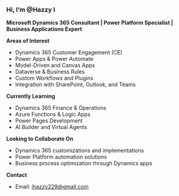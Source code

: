 ### Hi, I’m @Hazzy I  
**Microsoft Dynamics 365 Consultant | Power Platform Specialist | Business Applications Expert**

**Areas of Interest**  
- Dynamics 365 Customer Engagement (CE)  
- Power Apps & Power Automate  
- Model-Driven and Canvas Apps  
- Dataverse & Business Rules  
- Custom Workflows and Plugins  
- Integration with SharePoint, Outlook, and Teams  

**Currently Learning**  
- Dynamics 365 Finance & Operations  
- Azure Functions & Logic Apps  
- Power Pages Development  
- AI Builder and Virtual Agents  

**Looking to Collaborate On**  
- Dynamics 365 customizations and implementations  
- Power Platform automation solutions  
- Business process optimization through Dynamics apps  

**Contact**  
- Email: ihazzy229@gmail.com
